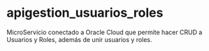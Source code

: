 # apigestion_usuarios_roles
MicroServicio conectado a Oracle Cloud que permite hacer CRUD a Usuarios y Roles, además de unir usuarios y roles.
